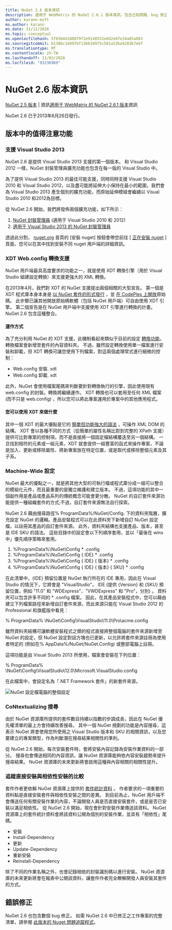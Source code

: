 ```yaml
---
title: NuGet 2.6 版本資訊
description: 適用于 WebMatrix 的 NuGet 2.6.1 版本資訊，包含已知問題、bug 修正、新增功能和 Dcr。
author: karann-msft
ms.author: karann
ms.date: 11/11/2016
ms.topic: conceptual
ms.openlocfilehash: 5f6504d180879f2e9140552e0d2e07e34a85a083
ms.sourcegitcommit: b138bc1d49fbf13b63d975c581a53be4283b7ebf
ms.translationtype: MT
ms.contentlocale: zh-TW
ms.lasthandoff: 11/03/2020
ms.locfileid: "93236969"
---
```

# <a name="nuget-26-release-notes"></a>NuGet 2.6 版本資訊

[NuGet 2.5 版本](../release-notes/nuget-2.5.md)  |  資訊[適用于 WebMatrix 的 NuGet 2.6.1 版本](../release-notes/nuget-2.6.1-for-webmatrix.md)資訊

NuGet 2.6 已于2013年6月26日發行。

## <a name="notable-features-in-the-release"></a>版本中的值得注意功能

### <a name="support-for-visual-studio-2013"></a>支援 Visual Studio 2013

NuGet 2.6 是提供 Visual Studio 2013 支援的第一個版本。 和 Visual Studio 2012 一樣，NuGet 封裝管理員擴充功能也包含在每一版的 Visual Studio 中。

為了提供 Visual Studio 2013 的最佳可能支援，同時同時支援 Visual Studio 2010 和 Visual Studio 2012，以及盡可能將延伸大小保持在最小的範圍，我們會為 Visual Studio 2013 產生個別的擴充功能，而原始延伸模組會繼續以 Visual Studio 2010 和2012為目標。

從 NuGet 2.6 開始，我們將發佈兩個擴充功能，如下所示：

1. [NuGet 封裝管理員](https://marketplace.visualstudio.com/items?itemName=NuGetTeam.NuGetPackageManager) (適用于 Visual Studio 2010 和 2012) 
1. [適用于 Visual Studio 2013 的 NuGet 封裝管理員](https://marketplace.visualstudio.com/items?itemName=NuGetTeam.NuGetPackageManagerforVisualStudio2013)

透過此分割， [nuget.org](https://nuget.org) 首頁的 [安裝 nuget] 按鈕會帶您前往 [ [正在安裝 nuget](../install-nuget-client-tools.md) ] 頁面，您可以在其中找到安裝不同 nuget 用戶端的詳細資訊。

<a name="xdt"></a>

### <a name="xdt-webconfig-transformation-support"></a>XDT Web.config 轉換支援

NuGet 用戶端最具高度要求的功能之一，就是使用 XDT 轉換引擎（用於 Visual Studio 組建設定轉換）來支援更強大的 XML 轉換。

在2013年4月，我們對 XDT 的 NuGet 支援提出兩個相關的大型宣告。 第一個是 XDT 程式庫本身本身是 [以 NuGet 套件的形式發行](https://nuget.org/packages/Microsoft.Web.Xdt) ，並 [在 CodePlex 上開放](http://xdt.codeplex.com/)原始碼。 此步驟已讓其他開放原始碼軟體（包括 NuGet 用戶端）可自由使用 XDT 引擎。 第二個宣告是在 NuGet 用戶端中支援使用 XDT 引擎進行轉換的計畫。 NuGet 2.6 包含這種整合。

#### <a name="how-it-works"></a>運作方式

為了充分利用 NuGet 的 XDT 支援，此機制看起來類似于目前的設定 [轉換功能](../create-packages/source-and-config-file-transformations.md)。
轉換檔案會新增至套件的內容資料夾。 不過，雖然設定轉換使用單一檔案進行安裝和卸載，但 XDT 轉換可讓您使用下列檔案，對這兩個處理常式進行細微的控制：

- Web.config 安裝. xdt
- Web.config 卸載. xdt

此外，NuGet 會使用檔案尾碼來判斷要針對轉換執行的引擎，因此使用現有 web.config 的封裝。轉換將繼續運作。 XDT 轉換也可以套用至任何 XML 檔案 (而不只是 web.config) ，所以您可以將此專案運用於專案中的其他應用程式。

#### <a name="what-you-can-do-with-xdt"></a>您可以使用 XDT 來做什麼

其中一個 XDT 的最大優點是它的 [簡單但功能強大的語法](/previous-versions/aspnet/dd465326(v=vs.110)) ，可操作 XML DOM 的結構。 XDT 會以各種不同的方式（從簡單的屬性名稱比對到完整的 XPath 支援）提供可比對專案的控制項，而不是直接將一個固定檔結構覆迭至另一個結構。 一旦找到相符的元素或一組元素，XDT 就會提供一組豐富的函式來操作專案，不論是加入、更新或移除屬性、將新專案放在特定位置，或是取代或移除整個元素及其子系。

### <a name="machine-wide-configuration"></a>Machine-Wide 設定

NuGet 最大的優點之一，就是將其他大型的可執行檔或程式庫分成一組可以整合的模組化元件，而且最重要的是獨立維護和建立版本。 不過，這項功能的其中一個副作用是產品或產品系列的傳統概念可能會更分散。
NuGet 的自訂套件來源功能提供一種組織套件的方式;不過，自訂套件來源無法自行探索。

NuGet 2.6 藉由搜尋路徑% ProgramData%/NuGet/Config. 下的資料夾階層，擴充設定 NuGet 的邏輯。產品安裝程式可以在此資料夾下新增自訂 NuGet 設定檔，以註冊其產品的自訂套件來源。 此外，資料夾結構也支援產品、版本，甚至是 IDE SKU 的語法。 這些目錄中的設定會以下列順序套用，並以「最後在 wins 中」優先順序策略來套用。

1. %ProgramData%\NuGet\Config \* .config
2. %ProgramData%\NuGet\Config \{ IDE} \* .config
3. %ProgramData%\NuGet\Config \{ IDE} \{ 版本} \* .config
4. %ProgramData%\NuGet\Config \{ IDE} \{ 版本} \{ SKU} \* .config

在此清單中，{IDE} 預留位置是 NuGet 執行所在的 IDE 專用，因此在 Visual Studio 的情況下，它將會是 "VisualStudio"。 IDE (提供 {Version} 和 {SKU} 預留位置，例如 "11.0" 和 "WDExpress"、"VWDExpress" 和 "Pro"，分別) 。 資料夾可以包含許多不同的 * .config 檔案。
因此，在其產品安裝程式中，您可以藉由建立下列檔案路徑來新增自訂套件來源，而此來源只能在 Visual Studio 2012 的 Professional 和旗艦版中看見：

% ProgramData% \NuGet\Config\VisualStudio\11.0\Pro\acme.config

雖然資料夾結構可讓軟體安裝程式之類的程式直接將整個電腦的套件來源新增至 NuGet 的設定，但 NuGet 設定對話方塊也已更新，以允許將套件來源註冊為使用者特定的 (例如在% AppData%/NuGet/NuGet.Config) 或整部電腦上註冊。

這項功能是由 Visual Studio 2013 所使用，檔案會安裝在下列位置：

% ProgramData% \NuGet\Config\VisualStudio\12.0\Microsoft.VisualStudio.config

在此檔案中，會設定名為「.NET Framework 套件」的新套件來源。

![NuGet 設定檔電腦的整個設定](./media/NuGet-Config-File-Machine-Wide.png)

### <a name="contextualizing-search"></a>CoNtextualizing 搜尋

由於 NuGet 資源庫所提供的套件數目持續以指數的步調成長，因此在 NuGet 優先權清單的最上方會持續改善搜尋。 其中一個 NuGet 規劃的功能是內容搜尋，這表示 NuGet 將會使用您所使用之 Visual Studio 版本和 SKU 的相關資訊，以及您要建立的專案類型，作為判斷潛在搜尋結果相關性的準則。

從 NuGet 2.6 開始，每次安裝套件時，會將安裝內容記錄為安裝作業資料的一部分。  搜尋也會傳送相同的內容資訊，讓 NuGet 資源庫能夠依內容安裝趨勢來提升搜尋結果。  NuGet 資源庫的未來更新將會啟用這種與內容相關的相關性提升。

### <a name="tracking-direct-installs-vs-dependency-installs"></a>追蹤直接安裝與相依性安裝的比較

套件作者更依賴 NuGet 資源庫上提供的 [套件統計資料](http://blog.nuget.org/20130226/Introducing-Package-Statistics.html) 。  作者要求的一項重要的資料點是直接安裝套件與相依性安裝之間的差異。  到目前為止，NuGet 用戶端不會傳送任何有關安裝作業的內容，不論開發人員是否直接安裝套件，或是是否已安裝以滿足相依性。
從 NuGet 2.6 開始，現在會針對安裝作業傳送該資料。  NuGet 資源庫上的套件統計資料會將該資料公開為個別的安裝作業，並具有「相依性」尾碼。

* 安裝
* Install-Dependency
* 更新
* Update-Dependency
* 重新安裝
* Reinstall-Dependency

除了不同的作業名稱之外，也會記錄相依的封裝識別碼以進行安裝。  NuGet 資源庫的未來更新將會在報表中公開該資料，讓套件作者完全瞭解開發人員安裝其套件的方式。

## <a name="bug-fixes"></a>錯誤修正

NuGet 2.6 也包含數個 bug 修正。 如需 NuGet 2.6 中已修正之工作專案的完整清單，請參閱 [此版本的 Nuget 問題追蹤程式](https://nuget.codeplex.com/workitem/list/advanced?keyword=&status=Closed&type=All&priority=All&release=NuGet%202.6&assignedTo=All&component=All&sortField=LastUpdatedDate&sortDirection=Descending&page=0&reasonClosed=All)。
